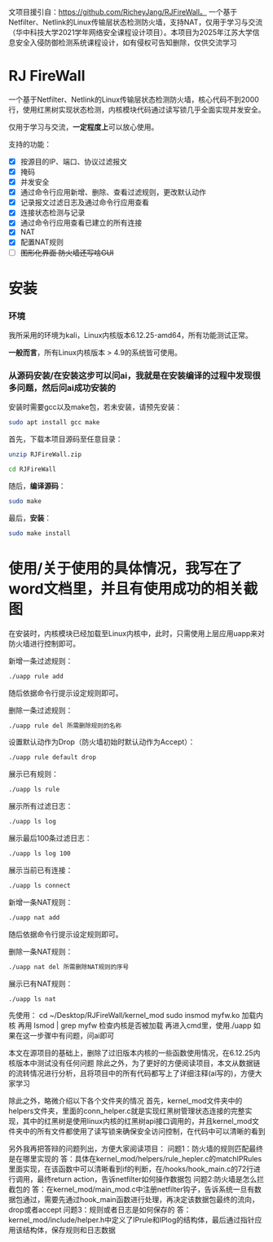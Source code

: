 文项目援引自：https://github.com/RicheyJang/RJFireWall。
一个基于Netfilter、Netlink的Linux传输层状态检测防火墙，支持NAT，仅用于学习与交流（华中科技大学2021学年网络安全课程设计项目）。本项目为2025年江苏大学信息安全入侵防御检测系统课程设计，如有侵权可告知删除，仅供交流学习

# RJ FireWall

一个基于Netfilter、Netlink的Linux传输层状态检测防火墙，核心代码不到2000行，使用红黑树实现状态检测，内核模块代码通过读写锁几乎全面实现并发安全。

仅用于学习与交流，**一定程度上**可以放心使用。

支持的功能：

- [x] 按源目的IP、端口、协议过滤报文
- [x] 掩码
- [x] 并发安全
- [x] 通过命令行应用新增、删除、查看过滤规则，更改默认动作
- [x] 记录报文过滤日志及通过命令行应用查看
- [x] 连接状态检测与记录
- [x] 通过命令行应用查看已建立的所有连接
- [x] NAT
- [x] 配置NAT规则
- [ ] ~~图形化界面 防火墙还写啥GUI~~

# 安装

### 环境

我所采用的环境为kali，Linux内核版本6.12.25-amd64，所有功能测试正常。

**一般而言**，所有Linux内核版本 > 4.9的系统皆可使用。

### 从源码安装/在安装这步可以问ai，我就是在安装编译的过程中发现很多问题，然后问ai成功安装的

安装时需要gcc以及make包，若未安装，请预先安装：

```bash
sudo apt install gcc make
```

首先，下载本项目源码至任意目录：

```bash
unzip RJFireWall.zip

cd RJFireWall
```

随后，**编译源码**：

```bash
sudo make
```

最后，**安装**：

```bash
sudo make install
```

# 使用/关于使用的具体情况，我写在了word文档里，并且有使用成功的相关截图

在安装时，内核模块已经加载至Linux内核中，此时，只需使用上层应用uapp来对防火墙进行控制即可。

新增一条过滤规则：

```bash
./uapp rule add
```

随后依据命令行提示设定规则即可。

删除一条过滤规则：

```bash
./uapp rule del 所需删除规则的名称
```

设置默认动作为Drop（防火墙初始时默认动作为Accept）：

```bash
./uapp rule default drop
```

展示已有规则：

```bash
./uapp ls rule
```

展示所有过滤日志：

```bash
./uapp ls log
```

展示最后100条过滤日志：

```bash
./uapp ls log 100
```

展示当前已有连接：

```bash
./uapp ls connect
```

新增一条NAT规则：

```bash
./uapp nat add
```

随后依据命令行提示设定规则即可。

删除一条NAT规则：

```bash
./uapp nat del 所需删除NAT规则的序号
```

展示已有NAT规则：

```bash
./uapp ls nat
```


先使用：
cd ~/Desktop/RJFireWall/kernel_mod
sudo insmod myfw.ko
加载内核
再用
lsmod | grep myfw
检查内核是否被加载
再进入cmd里，使用./uapp
如果在这一步骤中有问题，问ai即可


本文在源项目的基础上，删除了过旧版本内核的一些函数使用情况，在6.12.25内核版本中测试没有任何问题
除此之外，为了更好的方便阅读项目，本文从数据链的流转情况进行分析，且将项目中的所有代码都写上了详细注释(ai写的)，方便大家学习

除此之外，略微介绍以下各个文件夹的情况
首先，kernel_mod文件夹中的helpers文件夹，里面的conn_helper.c就是实现红黑树管理状态连接的完整实现，其中的红黑树是使用linux内核的红黑树api接口调用的，并且kernel_mod文件夹中的所有文件都使用了读写锁来确保安全访问控制，在代码中可以清晰的看到

另外我再把答辩的问题列出，方便大家阅读项目：
问题1：防火墙的规则匹配最终是在哪里实现的
答：具体在kernel_mod/helpers/rule_hepler.c的matchIPRules里面实现，在该函数中可以清晰看到if的判断，在/hooks/hook_main.c的72行进行调用，最终return action，告诉netfilter如何操作数据包
问题2:防火墙是怎么拦截包的
答：在kernel_mod/main_mod.c中注册netfilter钩子，告诉系统一旦有数据包通过，需要先通过hook_main函数进行处理，再决定该数据包最终的流向，drop或者accept
问题3：规则或者日志是如何保存的
答：kernel_mod/include/helper.h中定义了IPrule和IPlog的结构体，最后通过指针应用该结构体，保存规则和日志数据
